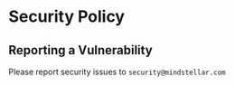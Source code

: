 # Security Policy

## Reporting a Vulnerability

Please report security issues to `security@mindstellar.com`